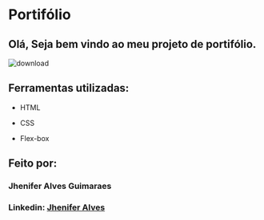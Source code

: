 # Portifólio

## Olá, Seja bem vindo ao meu projeto de portifólio.

![download](https://github.com/JheniferAguia/portifolio/assets/82683959/528d56d0-15e0-4d5b-8c8f-209c16c0fb13)

## Ferramentas utilizadas:

* HTML

* CSS

* Flex-box

## Feito por:

### Jhenifer Alves Guimaraes
### Linkedin: [Jhenifer Alves](https://www.linkedin.com/in/jhenifer-alves-4542bb251/)
